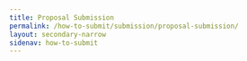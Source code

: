 ```yaml
---
title: Proposal Submission
permalink: /how-to-submit/submission/proposal-submission/
layout: secondary-narrow
sidenav: how-to-submit
---
```

